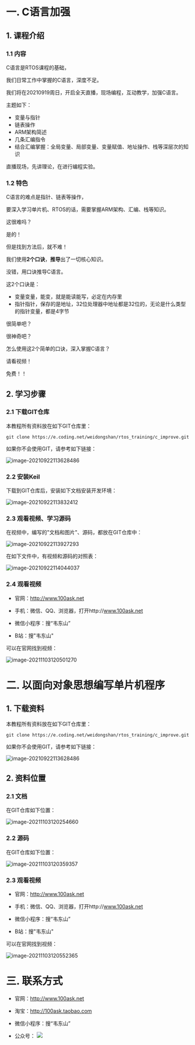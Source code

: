 # 一. C语言加强
## 1. 课程介绍

### 1.1 内容

C语言是RTOS课程的基础，

我们日常工作中掌握的C语言，深度不足。

我们将在20210919周日，开启全天直播，现场编程，互动教学，加强C语言。

主题如下：

* 变量与指针
* 链表操作
* ARM架构简述
* 几条汇编指令
* 结合汇编掌握：全局变量、局部变量、变量赋值、地址操作、栈等深层次的知识

直播现场，先讲理论，在进行编程实验。



### 1.2 特色

C语言的难点是指针、链表等操作，

要深入学习单片机、RTOS的话，需要掌握ARM架构、汇编、栈等知识。

这很难吗？

是的！

但是找到方法后，就不难！

我们使用**2个口诀**，**推导**出了一切核心知识。

没错，用口诀推导C语言。

这2个口诀是：

* 变量变量，能变，就是能读能写，必定在内存里
* 指针指针，保存的是地址，32位处理器中地址都是32位的，无论是什么类型的指针变量，都是4字节

很简单吧？

很神奇吧？

怎么使用这2个简单的口诀，深入掌握C语言？

请看视频！

免费！！



## 2. 学习步骤

### 2.1 下载GIT仓库

本教程所有资料放在如下GIT仓库里：
```shell
git clone https://e.coding.net/weidongshan/rtos_training/c_improve.git
```


如果你不会使用GIT，请参考如下链接：

![image-20210922113628486](pic/01_use_git.png)



### 2.2 安装Keil

下载到GIT仓库后，安装如下文档安装开发环境：

![image-20210922113832412](pic/02_install_keil.png)



### 2.3 观看视频、学习源码

在视频中，编写的"文档和图片"、源码，都放在GIT仓库中：

![image-20210922113927293](pic/03_doc_pic_source.png)

在如下文件中，有视频和源码的对照表：

![image-20210922114044037](pic/04_doc_detail.png)





### 2.4 观看视频

* 官网：http://www.100ask.net

* 手机：微信、QQ、浏览器，打开http://www.100ask.net

* 微信小程序：搜“韦东山”

* B站：搜"韦东山"

可以在官网找到视频：

![image-20211103120501270](02_文档和图片/pic/c/03_videos.png)



# 二. 以面向对象思想编写单片机程序

## 1. 下载资料

本教程所有资料放在如下GIT仓库里：

```shell
git clone https://e.coding.net/weidongshan/rtos_training/c_improve.git
```


如果你不会使用GIT，请参考如下链接：

![image-20210922113628486](pic/01_use_git.png)



## 2. 资料位置

### 2.1 文档

在GIT仓库如下位置：

![image-20211103120254660](02_文档和图片/以面向对象思想编写单片机程序/pic/input/doc_place.png)



### 2.2 源码

在GIT仓库如下位置：

![image-20211103120359357](02_文档和图片/以面向对象思想编写单片机程序/pic/input/source_place.png)


### 2.3 观看视频

* 官网：http://www.100ask.net

* 手机：微信、QQ、浏览器，打开http://www.100ask.net

* 微信小程序：搜“韦东山”

* B站：搜"韦东山"

可以在官网找到视频：

![image-20211103120552365](02_文档和图片/以面向对象思想编写单片机程序/pic/input/video_place.png)



# 三. 联系方式

* 官网：http://www.100ask.net

* 淘宝：http://100ask.taobao.com

* 微信小程序：搜“韦东山”

* 公众号：
  ![](wechat.jpg)

  